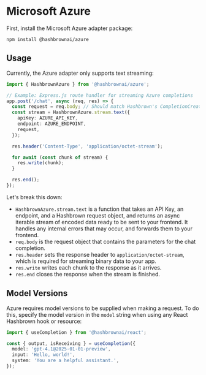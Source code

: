 # Microsoft Azure

First, install the Microsoft Azure adapter package:

```shell
npm install @hashbrownai/azure
```

## Usage

Currently, the Azure adapter only supports text streaming:

```ts
import { HashbrownAzure } from '@hashbrownai/azure';

// Example: Express.js route handler for streaming Azure completions
app.post('/chat', async (req, res) => {
  const request = req.body; // Should match Hashbrown's CompletionCreateParams shape
  const stream = HashbrownAzure.stream.text({
    apiKey: AZURE_API_KEY,
    endpoint: AZURE_ENDPOINT,
    request,
  });

  res.header('Content-Type', 'application/octet-stream');

  for await (const chunk of stream) {
    res.write(chunk);
  }

  res.end();
});
```

Let's break this down:

- `HashbrownAzure.stream.text` is a function that takes an API Key, an endpoint, and a Hashbrown request object, and returns an async iterable stream of encoded data ready to be sent to your frontend. It handles any internal errors that may occur, and forwards them to your frontend.
- `req.body` is the request object that contains the parameters for the chat completion.
- `res.header` sets the response header to `application/octet-stream`, which is required for streaming binary data to your app.
- `res.write` writes each chunk to the response as it arrives.
- `res.end` closes the response when the stream is finished.

## Model Versions

Azure requires model versions to be supplied when making a request. To do this, specify the model version in the `model` string when using any React Hashbrown hook or resource:

```ts
import { useCompletion } from '@hashbrownai/react';

const { output, isReceiving } = useCompletion({
  model: 'gpt-4.1@2025-01-01-preview',
  input: 'Hello, world!',
  system: 'You are a helpful assistant.',
});
```
